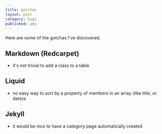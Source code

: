 ```yaml
---
title: gotchas
layout: post
category: bugs
published: yes
---
```

Here are some of the gotchas I've discovered.

## Markdown (Redcarpet)

* it's not trivial to add a class to a table

## Liquid

* no easy way to sort by a property of members in an array (like title, or date)a

## Jekyll

* it would be nice to have a category page automatically created